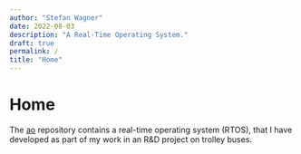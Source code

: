 ```yaml
---
author: "Stefan Wagner"
date: 2022-08-03
description: "A Real-Time Operating System."
draft: true
permalink: /
title: "Home"
---
```


# Home

The [ao](https://github.com/tinko26/ao) repository contains a real-time operating system (RTOS), that I have developed as part of my work in an R&D project on trolley buses.
